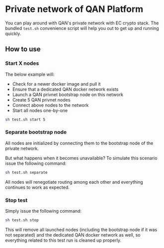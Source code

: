 # Private network of QAN Platform

You can play around with QAN's private network with EC crypto stack.
The bundled ```test.sh``` convenience script will help you out to get up and running quickly.

## How to use

### Start X nodes

The below example will:

- Check for a newer docker image and pull it
- Ensure that a dedicated QAN docker network exists
- Launch a QAN privnet bootstrap node on this network
- Create 5 QAN privnet nodes
- Connect above nodes to the network
- Start all nodes one-by-one

```sh
sh test.sh start 5
```

### Separate bootstrap node

All nodes are initialized by connecting them to the bootstrap node of the private network.

But what happens when it becomes unavailable? To simulate this scenario issue the following command:

```sh
sh test.sh separate
```

All nodes will renegotiate routing among each other and everything continues to work as expected.

### Stop test

Simply issue the following command:

```sh
sh test.sh stop
```

This will remove all launched nodes (including the bootstrap node if it was not separated) and the dedicated QAN docker network as well, so everything related to this test run is cleaned up properly.
